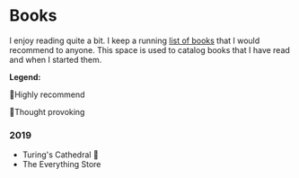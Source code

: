 # Books

I enjoy reading quite a bit. I keep a running [list of books](https://philmohun.com/Books-I-Recommend) that I would recommend to anyone. This space is used to catalog books that I have read and when I started them. 

**Legend:**

🌟Highly recommend

🧠Thought provoking

### 2019

* Turing's Cathedral 🧠
* The Everything Store


